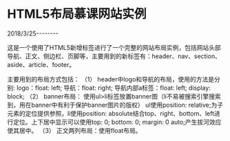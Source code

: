 # HTML5布局慕课网站实例

2018/3/25--------

这是一个使用了HTML5新增标签进行了一个完整的网站布局实例，包括网站头部导航、正文、侧边栏、页脚等，主要用到的新标签有：header、nav、section、aside、article、footer。

主要用到的布局方式包括：
（1）
header中logo和导航的布局，使用的方法是分别:
logo：float: left;
导航：float: right;
导航内部a标签：float: left; display: block;
（2）
banner布局：
使用ul>li标签放置banner图（li不易被搜索引擎搜索到，用在banner中有利于保护banner图片的版权）
ul使用position: relative;为子元素的定位提供参照，li使用position: absolute结合top、right、bottom、left进行定位。上下居中显示可以使用top: 0; bottom: 0; margin: 0 auto;产生拔河效应使其居中。
（3）
正文两列布局：使用float布局。

